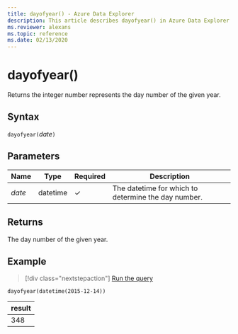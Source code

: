 ```yaml
---
title: dayofyear() - Azure Data Explorer
description: This article describes dayofyear() in Azure Data Explorer.
ms.reviewer: alexans
ms.topic: reference
ms.date: 02/13/2020
---
```

# dayofyear()

Returns the integer number represents the day number of the given year.

## Syntax

`dayofyear(`*date*`)`

## Parameters

| Name | Type | Required | Description |
|--|--|--|--|
| *date* | datetime | &check; | The datetime for which to determine the day number.|

## Returns

The day number of the given year.

## Example

> [!div class="nextstepaction"]
> <a href="https://dataexplorer.azure.com/clusters/kvc9rf7q4d68qcw5sk2d6f.northeurope/databases/MyDatabase?query=H4sIAAAAAAAAAysoyswrUUhJrMxPq0xNLNJISSxJLcnMTdUwMjA01TU00jU00dQEAOQ8/cIlAAAA" target="_blank">Run the query</a>

```kusto
dayofyear(datetime(2015-12-14))
```

|result|
|--|
|348|
